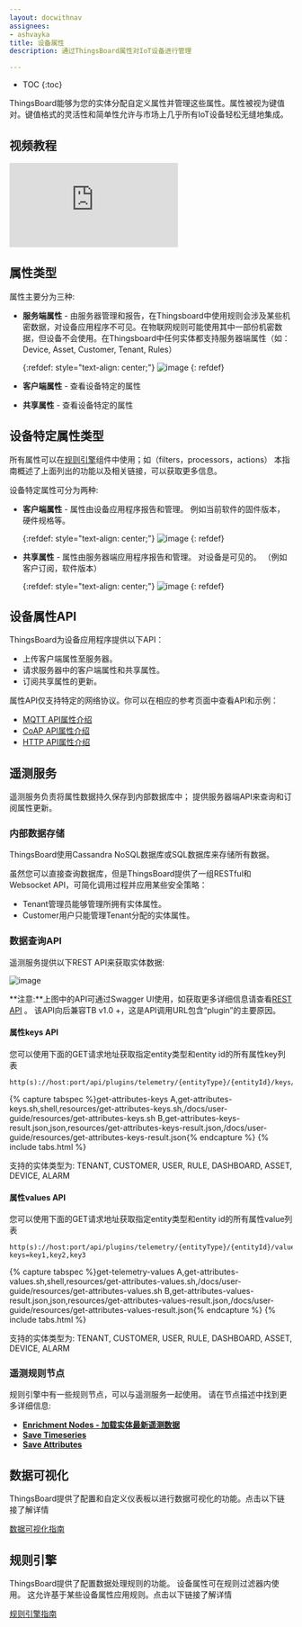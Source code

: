 ```yaml
---
layout: docwithnav
assignees:
- ashvayka
title: 设备属性
description: 通过ThingsBoard属性对IoT设备进行管理

---
```


* TOC
{:toc}

ThingsBoard能够为您的实体分配自定义属性并管理这些属性。属性被视为键值对。键值格式的灵活性和简单性允许与市场上几乎所有IoT设备轻松无缝地集成。


## 视频教程

<div id="video">
  <div id="video_wrapper">
    <iframe src="https://www.youtube.com/embed/JCW_hShAp7I" frameborder="0" allowfullscreen=""></iframe>
  </div>
</div>


## 属性类型

属性主要分为三种:

 - **服务端属性** - 由服务器管理和报告，在Thingsboard中使用规则会涉及某些机密数据，对设备应用程序不可见。在物联网规则可能使用其中一部份机密数据，但设备不会使用。在Thingsboard中任何实体都支持服务器端属性（如：Device, Asset, Customer, Tenant, Rules）
     
   {:refdef: style="text-align: center;"}
   ![image](/images/user-guide/server-side-attributes.svg)
   {: refdef}  

 - **客户端属性** - 查看设备特定的属性 
 - **共享属性** - 查看设备特定的属性


## 设备特定属性类型

所有属性可以在[规则引擎](/docs/user-guide/rule-engine)组件中使用；如（filters，processors，actions）
本指南概述了上面列出的功能以及相关链接，可以获取更多信息。  

设备特定属性可分为两种:
 
 - **客户端属性** - 属性由设备应用程序报告和管理。 例如当前软件的固件版本，硬件规格等。 

   {:refdef: style="text-align: center;"}
   ![image](/images/user-guide/client-side-attributes.svg)
   {: refdef}  
        
 - **共享属性** - 属性由服务器端应用程序报告和管理。 对设备是可见的。 （例如客户订阅，软件版本）
   
   {:refdef: style="text-align: center;"}
   ![image](/images/user-guide/shared-attributes.svg)
   {: refdef}  

## 设备属性API

ThingsBoard为设备应用程序提供以下API：
 
 - 上传客户端属性至服务器。
 - 请求服务器中的客户端属性和共享属性。
 - 订阅共享属性的更新。

属性API仅支持特定的网络协议。你可以在相应的参考页面中查看API和示例：

 - [MQTT API属性介绍](/docs/reference/mqtt-api/#attributes-api)
 - [CoAP API属性介绍](/docs/reference/coap-api/#attributes-api)
 - [HTTP API属性介绍](/docs/reference/http-api/#attributes-api)
  
## 遥测服务

遥测服务负责将属性数据持久保存到内部数据库中； 提供服务器端API来查询和订阅属性更新。

### 内部数据存储

ThingsBoard使用Cassandra NoSQL数据库或SQL数据库来存储所有数据。

虽然您可以直接查询数据库，但是ThingsBoard提供了一组RESTful和Websocket API，可简化调用过程并应用某些安全策略：
 
 - Tenant管理员能够管理所拥有实体属性。
 - Customer用户只能管理Tenant分配的实体属性。
  
### 数据查询API

遥测服务提供以下REST API来获取实体数据:

![image](/images/user-guide/telemetry-service/rest-api.png)

**注意:**上图中的API可通过Swagger UI使用，如获取更多详细信息请查看[REST API](/docs/reference/rest-api/) 。
该API向后兼容TB v1.0 +，这是API调用URL包含“plugin”的主要原因。

#### 属性keys API

您可以使用下面的GET请求地址获取指定entity类型和entity id的所有属性key列表
 
```shell
http(s)://host:port/api/plugins/telemetry/{entityType}/{entityId}/keys/attributes
```

{% capture tabspec %}get-attributes-keys
A,get-attributes-keys.sh,shell,resources/get-attributes-keys.sh,/docs/user-guide/resources/get-attributes-keys.sh
B,get-attributes-keys-result.json,json,resources/get-attributes-keys-result.json,/docs/user-guide/resources/get-attributes-keys-result.json{% endcapture %}
{% include tabs.html %}

支持的实体类型为: TENANT, CUSTOMER, USER, RULE, DASHBOARD, ASSET, DEVICE, ALARM

#### 属性values API


您可以使用下面的GET请求地址获取指定entity类型和entity id的所有属性value列表 
 
```shell
http(s)://host:port/api/plugins/telemetry/{entityType}/{entityId}/values/attributes?keys=key1,key2,key3
```

{% capture tabspec %}get-telemetry-values
A,get-attributes-values.sh,shell,resources/get-attributes-values.sh,/docs/user-guide/resources/get-attributes-values.sh
B,get-attributes-values-result.json,json,resources/get-attributes-values-result.json,/docs/user-guide/resources/get-attributes-values-result.json{% endcapture %}
{% include tabs.html %}

支持的实体类型为: TENANT, CUSTOMER, USER, RULE, DASHBOARD, ASSET, DEVICE, ALARM

### 遥测规则节点

规则引擎中有一些规则节点，可以与遥测服务一起使用。 请在节点描述中找到更多详细信息:

- [**Enrichment Nodes - 加载实体最新遥测数据**](/docs/user-guide/rule-engine-2-0/enrichment-nodes/)
- [**Save Timeseries**](/docs/user-guide/rule-engine-2-0/action-nodes/#save-timeseries-node)
- [**Save Attributes**](/docs/user-guide/rule-engine-2-0/action-nodes/#save-attributes-node)

## 数据可视化

ThingsBoard提供了配置和自定义仪表板以进行数据可视化的功能。点击以下链接了解详情
<p><a href="/docs/user-guide/visualization" class="button">数据可视化指南</a></p>

## 规则引擎

ThingsBoard提供了配置数据处理规则的功能。 设备属性可在规则过滤器内使用。 这允许基于某些设备属性应用规则。点击以下链接了解详情
<p><a href="/docs/user-guide/rule-engine" class="button">规则引擎指南</a></p>
    
